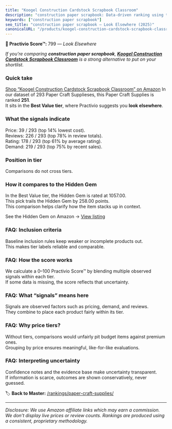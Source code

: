 ```yaml
---
title: "Koogel Construction Cardstock Scrapbook Classroom"
description: "construction paper scrapbook: Data-driven ranking using the Practivio Score™. Positioned by quality, value, demand, findability, momentum."
keywords: ["construction paper scrapbook"]
seo_title: "construction paper scrapbook — Look Elsewhere (2025)"
canonicalURL: "/products/koogel-construction-cardstock-scrapbook-classroom-B0CN6KBLRX/"
---
```


**🚫 Practivio Score™:** 799 — _Look Elsewhere_


*If you're comparing **construction paper scrapbook**, **[Koogel Construction Cardstock Scrapbook Classroom](https://www.amazon.com/dp/B0CN6KBLRX?tag=practivio-20)** is a strong alternative to put on your shortlist.*
### Quick take
[Shop “Koogel Construction Cardstock Scrapbook Classroom” on Amazon](https://www.amazon.com/dp/B0CN6KBLRX?tag=practivio-20)
In our dataset of 293 Paper Craft Supplieses, this Paper Craft Supplies is ranked **251**.  
It sits in the **Best Value tier**, where Practivio suggests you **look elsewhere**.

### What the signals indicate
Price: 39 / 293 (top 14% lowest cost).  
Reviews: 226 / 293 (top 78% in review totals).  
Rating: 178 / 293 (top 61% by average rating).  
Demand: 219 / 293 (top 75% by recent sales).

### Position in tier
Comparisons do not cross tiers.

### How it compares to the Hidden Gem
In the Best Value tier, the Hidden Gem is rated at 1057.00.  
This pick trails the Hidden Gem by 258.00 points.  
This comparison helps clarify how the item stacks up in context.  

See the Hidden Gem on Amazon → [View listing](https://www.amazon.com/dp/B00178QQJ8?tag=practivio-20)

### FAQ: Inclusion criteria
Baseline inclusion rules keep weaker or incomplete products out.  
This makes tier labels reliable and comparable.

### FAQ: How the score works
We calculate a 0–100 Practivio Score™ by blending multiple observed signals within each tier.  
If some data is missing, the score reflects that uncertainty.

### FAQ: What “signals” means here
Signals are observed factors such as pricing, demand, and reviews.  
They combine to place each product fairly within its tier.

### FAQ: Why price tiers?
Without tiers, comparisons would unfairly pit budget items against premium ones.  
Grouping by price ensures meaningful, like-for-like evaluations.

### FAQ: Interpreting uncertainty
Confidence notes and the evidence base make uncertainty transparent.  
If information is scarce, outcomes are shown conservatively, never guessed.


🏷️ **Back to Master:** [/rankings/paper-craft-supplies/](/rankings/paper-craft-supplies/)

---
_Disclosure: We use Amazon affiliate links which may earn a commission. We don’t display live prices or review counts. Rankings are produced using a consistent, proprietary methodology._
